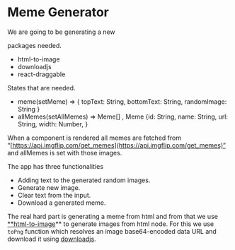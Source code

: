 # Meme Generator

We are going to be generating a new

packages needed.

- html-to-image
- downloadjs
- react-draggable

States that are needed.

- meme(setMeme) ⇒ { topText: String, bottomText: String, randomImage: String }
- allMemes(setAllMemes) ⇒ Meme[] , Meme {id: String, name: String, url: String, width: Number, }

When a component is rendered all memes are fetched from “[https://api.imgflip.com/get_memes](https://api.imgflip.com/get_memes)” and allMemes is set with those images.

The app has three functionalities

- Adding text to the generated random images.
- Generate new image.
- Clear text from the input.
- Download a generated meme.

The real hard part is generating a meme from html and from that we use [\*\*html-to-image](https://www.npmjs.com/package/html-to-image)\*\* to generate images from html node. For this we use `toPng` function which resolves an image base64-encoded data URL and download it using [downloadjs](https://www.npmjs.com/package/downloadjs).
